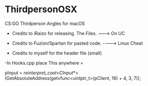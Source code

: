 # ThirdpersonOSX
CS:GO Thirdperson Angles for macOS

- Credits to iRaizo for releasing. The Files. ---> On UC

- Credits to Fuzion/Spartan for pasted code. ----> Linux Cheat

- Credits to myself for the header file (small) 

-In Hooks.cpp place This anywhere =   

pInput = *reinterpret_cast<CInput**>(GetAbsoluteAddress(getvfunc<uintptr_t>(pClient, 16) + 4, 3, 7));
   

